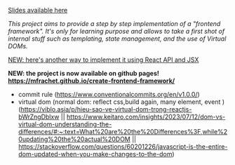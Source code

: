 [Slides available here](https://docs.google.com/presentation/d/1QeK3f9Ycae0oLG5CCgrLsYbxTNd7iamPBGkotvxWCzI/edit?usp=sharing)

_This project aims to provide a step by step implementation of a "frontend framework". It's only for learning purpose and allows to take a first shot of internal stuff such as templating, state management, and the use of Virtual DOMs._

[NEW: here's another way to implement it using React API and JSX](https://github.com/mfrachet/create-frontend-framework/tree/jsx)

**NEW: the project is now available on github pages! https://mfrachet.github.io/create-frontend-framework/**

- commit rule (https://www.conventionalcommits.org/en/v1.0.0/)
- virtual dom (normal dom: reflect css,build again, many element, event ) (https://viblo.asia/p/hieu-sao-ve-virtual-dom-trong-reactjs-bWrZngDblxw || https://www.keitaro.com/insights/2023/07/12/dom-vs-virtual-dom-understanding-the-differences/#:~:text=What%20are%20the%20Differences%3F,while%20updating%20the%20actual%20DOM || https://stackoverflow.com/questions/60201226/javascript-is-the-entire-dom-updated-when-you-make-changes-to-the-dom)  